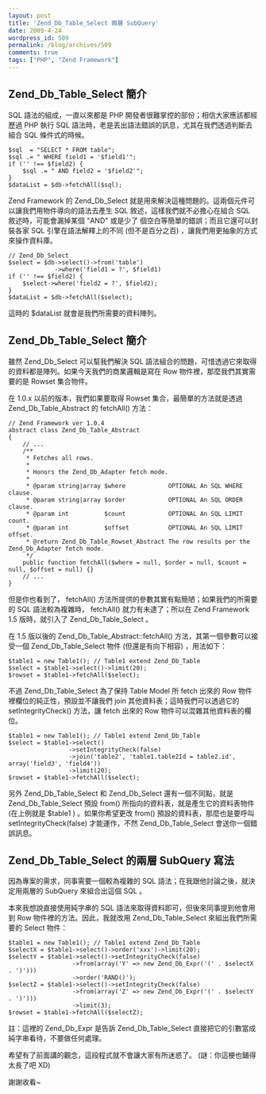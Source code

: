 ```yaml
---
layout: post
title: 'Zend_Db_Table_Select 兩層 SubQuery'
date: 2009-4-24
wordpress_id: 509
permalink: /blog/archives/509
comments: true
tags: ["PHP", "Zend Framework"]
---
```


## Zend_Db_Table_Select 簡介

SQL 語法的組成，一直以來都是 PHP 開發者很難掌控的部份；相信大家應該都經歷過 PHP 執行 SQL 語法時，老是丟出語法錯誤的訊息，尤其在我們透過判斷去組合 SQL 條件式的時候。

```
$sql  = "SELECT * FROM table";
$sql .= " WHERE field1 = '$field1'";
if ('' !== $field2) {
    $sql .= " AND field2 = '$field2'";
}
$dataList = $db->fetchAll($sql);

```

<!--more-->

Zend Framework 的 Zend_Db_Select  就是用來解決這種問題的。這兩個元件可以讓我們用物件導向的語法去產生 SQL 敘述，這樣我們就不必擔心在組合 SQL 敘述時，可能會漏掉某個 "AND" 或是少了 個空白等簡單的錯誤；而且它還可以封裝各家 SQL 引擎在語法解釋上的不同 (但不是百分之百) ，讓我們用更抽象的方式來操作資料庫。

```
// Zend_Db_Select
$select = $db->select()->from('table')
             ->where('field1 = ?', $field1)
if ('' !== $field2) {
    $select->where('field2 = ?', $field2);
}
$dataList = $db->fetchAll($select);

```

這時的 $dataList 就會是我們所需要的資料陣列。

## Zend_Db_Table_Select 簡介

雖然 Zend_Db_Select 可以幫我們解決 SQL 語法組合的問題，可惜透過它來取得的資料都是陣列。如果今天我們的商業邏輯是寫在 Row 物件裡，那麼我們其實需要的是 Rowset 集合物件。

在 1.0.x 以前的版本，我們如果要取得 Rowset 集合，最簡單的方法就是透過 Zend_Db_Table_Abstract 的 fetchAll() 方法：

```
// Zend Framework ver 1.0.4
abstract class Zend_Db_Table_Abstract
{
    // ...
    /**
     * Fetches all rows.
     *
     * Honors the Zend_Db_Adapter fetch mode.
     *
     * @param string|array $where            OPTIONAL An SQL WHERE clause.
     * @param string|array $order            OPTIONAL An SQL ORDER clause.
     * @param int          $count            OPTIONAL An SQL LIMIT count.
     * @param int          $offset           OPTIONAL An SQL LIMIT offset.
     * @return Zend_Db_Table_Rowset_Abstract The row results per the Zend_Db_Adapter fetch mode.
     */
    public function fetchAll($where = null, $order = null, $count = null, $offset = null) {}
    // ...
}

```

但是你也看到了， fetchAll() 方法所提供的參數其實有點簡陋；如果我們的所需要的 SQL 語法較為複雜時， fetchAll() 就力有未逮了；所以在 Zend Framework 1.5 版時，就引入了 Zend_Db_Table_Select 。

在 1.5 版以後的 Zend_Db_Table_Abstract::fetchAll() 方法，其第一個參數可以接受一個 Zend_Db_Table_Select 物件 (但還是有向下相容) ，用法如下：

```
$table1 = new Table1(); // Table1 extend Zend_Db_Table
$select = $table1->select()->limit(20);
$rowset = $table1->fetchAll($select);

```

不過 Zend_Db_Table_Select 為了保持 Table Model 所 fetch 出來的 Row 物件裡欄位的純正性，預設並不讓我們 join 其他資料表；這時我們可以透過它的 setIntegrityCheck() 方法，讓 fetch 出來的 Row 物件可以混雜其他資料表的欄位。

```
$table1 = new Table1(); // Table1 extend Zend_Db_Table
$select = $table1->select()
                 ->setIntegrityCheck(false)
                 ->join('table2', 'table1.table2Id = table2.id', array('field3', 'field4'))
                 ->limit(20);
$rowset = $table1->fetchAll($select);

```

另外 Zend_Db_Table_Select 和 Zend_Db_Select 還有一個不同點，就是 Zend_Db_Table_Select 預設 from() 所指向的資料表，就是產生它的資料表物件 (在上例就是 $table1 ) 。如果你希望更改 from() 預設的資料表，那麼也是要呼叫 setIntegrityCheck(false) 才能運作，不然 Zend_Db_Table_Select 會送你一個錯誤訊息。

## Zend_Db_Table_Select 的兩層 SubQuery 寫法

因為專案的需求，同事需要一個較為複雜的 SQL 語法；在我跟他討論之後，就決定用兩層的 SubQuery 來組合出這個 SQL 。

本來我想說直接使用純字串的 SQL 語法來取得資料即可，但後來同事提到他會用到 Row 物件裡的方法。因此，我就改用 Zend_Db_Table_Select 來組出我們所需要的 Select 物件：

```
$table1 = new Table1(); // Table1 extend Zend_Db_Table
$selectX = $table1->select()->order('xxx')->limit(20);
$selectY = $table1->select()->setIntegrityCheck(false)
                  ->from(array('Y' => new Zend_Db_Expr('(' . $selectX . ')')))
                  ->order('RAND()');
$selectZ = $table1->select()->setIntegrityCheck(false)
                  ->from(array('Z' => new Zend_Db_Expr('(' . $selectY . ')')))
                  ->limit(3);
$rowset = $table1->fetchAll($selectZ);

```

註：這裡的 Zend_Db_Expr 是告訴 Zend_Db_Table_Select 直接把它的引數當成純字串看待，不要做任何處理。

希望有了前面講的觀念，這段程式就不會讓大家有所迷惑了。 (謎：你這梗也鋪得太長了吧 XD)

謝謝收看~
